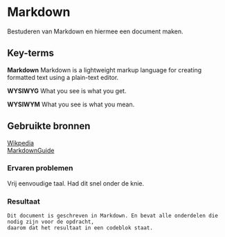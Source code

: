 # Markdown
Bestuderen van Markdown en hiermee een document maken.

## Key-terms
**Markdown**
Markdown is a lightweight markup language for creating formatted text using a plain-text editor. 

**WYSIWYG**
What you see is what you get.

**WYSIWYM**
What you see is what you mean.

## Gebruikte bronnen
[Wikpedia](https://Wikipedia.org)  
[MarkdownGuide](https://markdownguide.org)

### Ervaren problemen
Vrij eenvoudige taal. Had dit snel onder de knie.

### Resultaat
    Dit document is geschreven in Markdown. En bevat alle onderdelen die nodig zijn voor de opdracht, 
    daarom dat het resultaat in een codeblok staat. 
